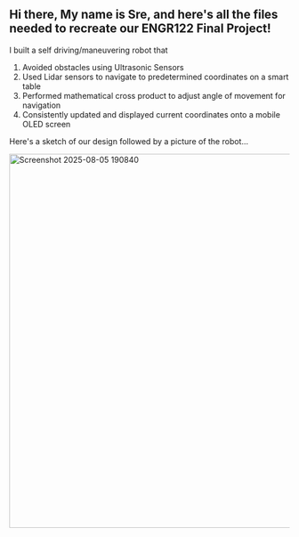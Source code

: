 ## Hi there, My name is Sre, and here's all the files needed to recreate our ENGR122 Final Project! ##

I built a self driving/maneuvering robot that
1) Avoided obstacles using Ultrasonic Sensors
2) Used Lidar sensors to navigate to predetermined coordinates on a smart table
3) Performed mathematical cross product to adjust angle of movement for navigation
4) Consistently updated and displayed current coordinates onto a mobile OLED screen

Here's a sketch of our design followed by a picture of the robot...


<img width="741" height="672" alt="Screenshot 2025-08-05 190840" src="https://github.com/user-attachments/assets/9823a767-4529-407e-af8f-63025af49f81" />
